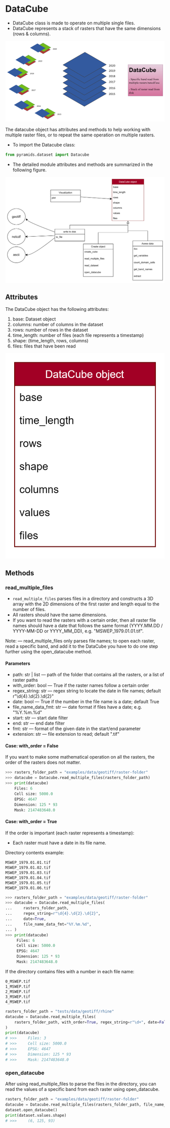 # DataCube

- DataCube class is made to operate on multiple single files.
- DataCube represents a stack of rasters that have the same dimensions (rows & columns).

![DataCube logo](./../_images/datacube/logo.png)

The datacube object has attributes and methods to help working with multiple raster files, or to repeat the same operation on multiple rasters.

- To import the Datacube class:

```python
from pyramids.dataset import Datacube
```

- The detailed module attributes and methods are summarized in the following figure.

![DataCube details](./../_images/datacube/detailed.png)

## Attributes

The DataCube object has the following attributes:

1. base: Dataset object
2. columns: number of columns in the dataset
3. rows: number of rows in the dataset
4. time_length: number of files (each file represents a timestamp)
5. shape: (time_length, rows, columns)
6. files: files that have been read

![Attributes](./../_images/datacube/attributes.png)

## Methods

### read_multiple_files

- `read_multiple_files` parses files in a directory and constructs a 3D array with the 2D dimensions of the first raster and length equal to the number of files.
- All rasters should have the same dimensions.
- If you want to read the rasters with a certain order, then all raster file names should have a date that follows the same format (YYYY.MM.DD / YYYY-MM-DD or YYYY_MM_DD), e.g. "MSWEP_1979.01.01.tif".

Note:
    — read_multiple_files only parses file names; to open each raster, read a specific band, and add it to the 
        DataCube you have to do one step further using the open_datacube method.

#### Parameters

- path: str | list — path of the folder that contains all the rasters, or a list of raster paths
- with_order: bool — True if the raster names follow a certain order
- regex_string: str — regex string to locate the date in file names; default r"\d{4}.\d{2}.\d{2}"
- date: bool — True if the number in the file name is a date; default True
- file_name_data_fmt: str — date format if files have a date; e.g. "%Y.%m.%d"
- start: str — start date filter
- end: str — end date filter
- fmt: str — format of the given date in the start/end parameter
- extension: str — file extension to read; default ".tif"

#### Case: with_order = False

If you want to make some mathematical operation on all the rasters, the order of the rasters does not matter.

```python
>>> rasters_folder_path = "examples/data/geotiff/raster-folder"
>>> datacube = Datacube.read_multiple_files(rasters_folder_path)
>>> print(datacube)
    Files: 6
    Cell size: 5000.0
    EPSG: 4647
    Dimension: 125 * 93
    Mask: 2147483648.0
```

#### Case: with_order = True

If the order is important (each raster represents a timestamp):
- Each raster must have a date in its file name.

Directory contents example:

```text
MSWEP_1979.01.01.tif
MSWEP_1979.01.02.tif
MSWEP_1979.01.03.tif
MSWEP_1979.01.04.tif
MSWEP_1979.01.05.tif
MSWEP_1979.01.06.tif
```

```python
>>> rasters_folder_path = "examples/data/geotiff/raster-folder"
>>> datacube = Datacube.read_multiple_files(
...     rasters_folder_path,
...     regex_string=r"\d{4}.\d{2}.\d{2}",
...     date=True,
...     file_name_data_fmt="%Y.%m.%d",
... )
>>> print(datacube)
     Files: 6
     Cell size: 5000.0
     EPSG: 4647
     Dimension: 125 * 93
     Mask: 2147483648.0
```

If the directory contains files with a number in each file name:

```text
0_MSWEP.tif
1_MSWEP.tif
2_MSWEP.tif
3_MSWEP.tif
4_MSWEP.tif
```

```python
rasters_folder_path = "tests/data/geotiff/rhine"
datacube = Datacube.read_multiple_files(
    rasters_folder_path, with_order=True, regex_string=r"\d+", date=False,
)
print(datacube)
# >>>     Files: 3
# >>>     Cell size: 5000.0
# >>>     EPSG: 4647
# >>>     Dimension: 125 * 93
# >>>     Mask: 2147483648.0
```

### open_datacube

After using read_multiple_files to parse the files in the directory, you can read the values of a specific band from each raster using open_datacube.

```python
rasters_folder_path = "examples/data/geotiff/raster-folder"
datacube = Datacube.read_multiple_files(rasters_folder_path, file_name_data_fmt="%Y.%m.%d", separator=".")
dataset.open_datacube()
print(dataset.values.shape)
# >>>     (6, 125, 93)
```
